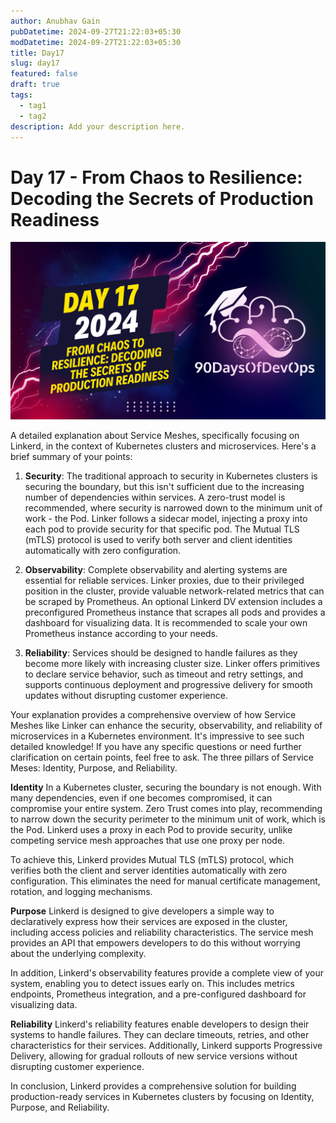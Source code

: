```yaml
---
author: Anubhav Gain
pubDatetime: 2024-09-27T21:22:03+05:30
modDatetime: 2024-09-27T21:22:03+05:30
title: Day17
slug: day17
featured: false
draft: true
tags:
  - tag1
  - tag2
description: Add your description here.
---
```


# Day 17 - From Chaos to Resilience: Decoding the Secrets of Production Readiness

[![Watch the video](thumbnails/day17.png)](https://www.youtube.com/watch?v=zIg_N-EIOQY)

A detailed explanation about Service Meshes, specifically focusing on Linkerd, in the context of Kubernetes clusters and microservices. Here's a brief summary of your points:

1. **Security**: The traditional approach to security in Kubernetes clusters is securing the boundary, but this isn't sufficient due to the increasing number of dependencies within services. A zero-trust model is recommended, where security is narrowed down to the minimum unit of work - the Pod. Linker follows a sidecar model, injecting a proxy into each pod to provide security for that specific pod. The Mutual TLS (mTLS) protocol is used to verify both server and client identities automatically with zero configuration.

2. **Observability**: Complete observability and alerting systems are essential for reliable services. Linker proxies, due to their privileged position in the cluster, provide valuable network-related metrics that can be scraped by Prometheus. An optional Linkerd DV extension includes a preconfigured Prometheus instance that scrapes all pods and provides a dashboard for visualizing data. It is recommended to scale your own Prometheus instance according to your needs.

3. **Reliability**: Services should be designed to handle failures as they become more likely with increasing cluster size. Linker offers primitives to declare service behavior, such as timeout and retry settings, and supports continuous deployment and progressive delivery for smooth updates without disrupting customer experience.

Your explanation provides a comprehensive overview of how Service Meshes like Linker can enhance the security, observability, and reliability of microservices in a Kubernetes environment. It's impressive to see such detailed knowledge! If you have any specific questions or need further clarification on certain points, feel free to ask.
The three pillars of Service Meses: Identity, Purpose, and Reliability.

**Identity**
In a Kubernetes cluster, securing the boundary is not enough. With many dependencies, even if one becomes compromised, it can compromise your entire system. Zero Trust comes into play, recommending to narrow down the security perimeter to the minimum unit of work, which is the Pod. Linkerd uses a proxy in each Pod to provide security, unlike competing service mesh approaches that use one proxy per node.

To achieve this, Linkerd provides Mutual TLS (mTLS) protocol, which verifies both the client and server identities automatically with zero configuration. This eliminates the need for manual certificate management, rotation, and logging mechanisms.

**Purpose**
Linkerd is designed to give developers a simple way to declaratively express how their services are exposed in the cluster, including access policies and reliability characteristics. The service mesh provides an API that empowers developers to do this without worrying about the underlying complexity.

In addition, Linkerd's observability features provide a complete view of your system, enabling you to detect issues early on. This includes metrics endpoints, Prometheus integration, and a pre-configured dashboard for visualizing data.

**Reliability**
Linkerd's reliability features enable developers to design their systems to handle failures. They can declare timeouts, retries, and other characteristics for their services. Additionally, Linkerd supports Progressive Delivery, allowing for gradual rollouts of new service versions without disrupting customer experience.

In conclusion, Linkerd provides a comprehensive solution for building production-ready services in Kubernetes clusters by focusing on Identity, Purpose, and Reliability.
